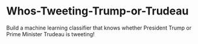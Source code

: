 # Whos-Tweeting-Trump-or-Trudeau
Build a machine learning classifier that knows whether President Trump or Prime Minister Trudeau is tweeting!
